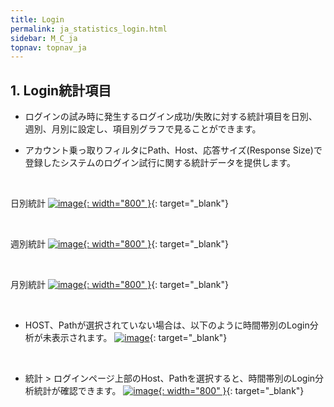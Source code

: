 ```yaml
---
title: Login
permalink: ja_statistics_login.html
sidebar: M_C_ja
topnav: topnav_ja
---
```


## 1. Login統計項目
- ログインの試み時に発生するログイン成功/失敗に対する統計項目を日別、週別、月別に設定し、項目別グラフで見ることができます。

- アカウント乗っ取りフィルタにPath、Host、応答サイズ(Response Size)で登録したシステムのログイン試行に関する統計データを提供します。

<br />

日別統計
 [![image](/docs/images/Manual/common/statistics/login/ja/1.PNG){: width="800" }](/docs/images/Manual/common/statistics/login/ja/1.PNG){: target="_blank"}

<br />

週別統計
 [![image](/docs/images/Manual/common/statistics/login/ja/2.PNG){: width="800" }](/docs/images/Manual/common/statistics/login/ja/2.PNG){: target="_blank"}

<br />

月別統計
 [![image](/docs/images/Manual/common/statistics/login/ja/3.PNG){: width="800" }](/docs/images/Manual/common/statistics/login/ja/3.PNG){: target="_blank"}

<br />

- HOST、Pathが選択されていない場合は、以下のように時間帯別のLogin分析が未表示されます。
 [![image](/docs/images/Manual/common/statistics/login/ja/4.PNG)](/docs/images/Manual/common/statistics/login/ja/4.PNG){: target="_blank"}

<br />

- 統計 > ログインページ上部のHost、Pathを選択すると、時間帯別のLogin分析統計が確認できます。
 [![image](/docs/images/Manual/common/statistics/login/ja/5.PNG){: width="800" }](/docs/images/Manual/common/statistics/login/ja/5.PNG){: target="_blank"}

